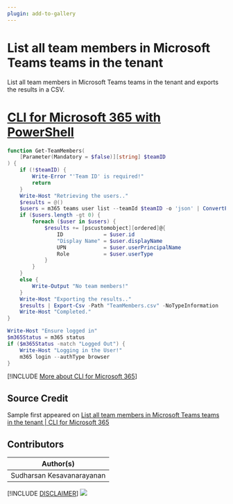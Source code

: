 ```yaml
---
plugin: add-to-gallery
---
```


# List all team members in Microsoft Teams teams in the tenant

List all team members in Microsoft Teams teams in the tenant and exports the results in a CSV.
 
# [CLI for Microsoft 365 with PowerShell](#tab/cli-m365-ps)
```powershell
function Get-TeamMembers(
    [Parameter(Mandatory = $false)][string] $teamID
) {
    if (!$teamID) {
        Write-Error "'Team ID' is required!"
        return
    }
    Write-Host "Retrieving the users.."
    $results = @()
    $users = m365 teams user list --teamId $teamID -o 'json' | ConvertFrom-Json
    if ($users.length -gt 0) {
        foreach ($user in $users) {
            $results += [pscustomobject][ordered]@{
                ID             = $user.id
                "Display Name" = $user.displayName
                UPN            = $user.userPrincipalName
                Role           = $user.userType
            }
        }
    }
    else {
        Write-Output "No team members!"
    }
    Write-Host "Exporting the results.."
    $results | Export-Csv -Path "TeamMembers.csv" -NoTypeInformation
    Write-Host "Completed."
}

Write-Host "Ensure logged in"
$m365Status = m365 status
if ($m365Status -match "Logged Out") {
    Write-Host "Logging in the User!"
    m365 login --authType browser
}
```
[!INCLUDE [More about CLI for Microsoft 365](../../docfx/includes/MORE-CLIM365.md)]


## Source Credit

Sample first appeared on [List all team members in Microsoft Teams teams in the tenant | CLI for Microsoft 365](https://pnp.github.io/cli-microsoft365/sample-scripts/teams/list-all-teammembers-teams/)

## Contributors

| Author(s) |
|-----------|
| Sudharsan Kesavanarayanan |


[!INCLUDE [DISCLAIMER](../../docfx/includes/DISCLAIMER.md)]
<img src="https://pnptelemetry.azurewebsites.net/script-samples/scripts/teams-list-all-teammembers-teams" aria-hidden="true" />
